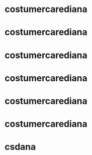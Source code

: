 # costumercarediana
# costumercarediana
# costumercarediana
# costumercarediana
# costumercarediana
# costumercarediana
# csdana
